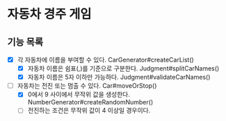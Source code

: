 # 자동차 경주 게임

## 기능 목록

- [x] 각 자동차에 이름을 부여할 수 있다. CarGenerator#createCarList()
    - [x] 자동차 이름은 쉼표(,)를 기준으로 구분한다. Judgment#splitCarNames()
    - [x] 자동차 이름은 5자 이하만 가능하다. Judgment#validateCarNames()
- [ ] 자동차는 전진 또는 멈출 수 있다. Car#moveOrStop()
    - [x] 0에서 9 사이에서 무작위 값을 생성한다. NumberGenerator#createRandomNumber()
    - [ ] 전진하는 조건은 무작위 값이 4 이상일 경우이다.